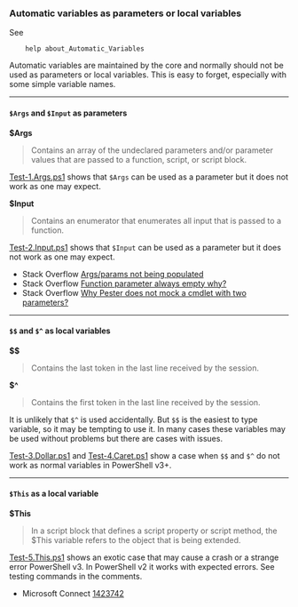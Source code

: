 
### Automatic variables as parameters or local variables

See

````
    help about_Automatic_Variables
````

Automatic variables are maintained by the core and normally should not be used
as parameters or local variables. This is easy to forget, especially with some
simple variable names.

****
#### `$Args` and `$Input` as parameters

**$Args**

> Contains an array of the undeclared parameters and/or parameter values that
are passed to a function, script, or script block.

[Test-1.Args.ps1](Test-1.Args.ps1) shows that `$Args` can be used as a parameter but it does not
work as one may expect.

**$Input**

> Contains an enumerator that enumerates all input that is passed to a
function.

[Test-2.Input.ps1](Test-2.Input.ps1) shows that `$Input` can be used as a parameter but it does not
work as one may expect.

- Stack Overflow [Args/params not being populated](http://stackoverflow.com/q/11009834/323582)
- Stack Overflow [Function parameter always empty why?](http://stackoverflow.com/q/30546750/323582)
- Stack Overflow [Why Pester does not mock a cmdlet with two parameters?](http://stackoverflow.com/q/35405723/323582)

****
#### `$$` and `$^` as local variables

**$$**

> Contains the last token in the last line received by the session.

**$^**

> Contains the first token in the last line received by the session.

It is unlikely that `$^` is used accidentally. But `$$` is the easiest to type
variable, so it may be tempting to use it. In many cases these variables may be
used without problems but there are cases with issues.

[Test-3.Dollar.ps1](Test-3.Dollar.ps1) and [Test-4.Caret.ps1](Test-4.Caret.ps1) show a case when `$$` and `$^` do
not work as normal variables in PowerShell v3+.

****
#### `$This` as a local variable

**$This**

> In a script block that defines a script property or script method, the $This
variable refers to the object that is being extended.

[Test-5.This.ps1](Test-5.This.ps1) shows an exotic case that may cause a crash or a strange
error PowerShell v3. In PowerShell v2 it works with expected errors. See
testing commands in the comments.

- Microsoft Connect [1423742](https://connect.microsoft.com/PowerShell/feedback/details/1423742)
